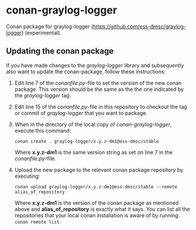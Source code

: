# conan-graylog-logger

Conan package for graylog-logger (https://github.com/ess-dmsc/graylog-logger)
(experimental).

## Updating the conan package

If you have made changes to the *graylog-logger* library and subsequently also want to update the conan-package, follow these instructions:

1. Edit line 7 of the *conanfile.py*-file to set the version of the new conan package. This version should be the same as the the one indicated by the *graylog-logger* tag.

2. Edit line 15 of the *conanfile.py*-file in this repository to checkout the tag or commit of *graylog-logger* that you want to package.

3. When in the directory of the local copy of *conan-graylog-logger*, execute this command:

	```
	conan create . graylog-logger/x.y.z-dm1@ess-dmsc/stable
	```
	Where **x.y.z-dm1** is the same version string as set on line 7 in the *conanfile.py*-file.

4. Upload the new package to the relevant conan package repository by executing:

	```
	conan upload graylog-logger/x.y.z-dm1@ess-dmsc/stable --remote alias_of_repository
	```

	Where **x.y.z-dm1** is the version of the conan package as mentioned above and **alias\_of\_repository** is exactly what it says. You can list all the repositories that your local conan installation is aware of by running: `conan remote list`.